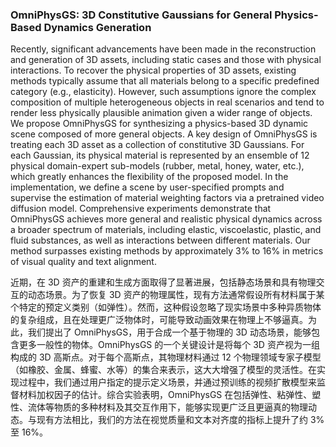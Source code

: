 ### OmniPhysGS: 3D Constitutive Gaussians for General Physics-Based Dynamics Generation

Recently, significant advancements have been made in the reconstruction and generation of 3D assets, including static cases and those with physical interactions. To recover the physical properties of 3D assets, existing methods typically assume that all materials belong to a specific predefined category (e.g., elasticity). However, such assumptions ignore the complex composition of multiple heterogeneous objects in real scenarios and tend to render less physically plausible animation given a wider range of objects. We propose OmniPhysGS for synthesizing a physics-based 3D dynamic scene composed of more general objects. A key design of OmniPhysGS is treating each 3D asset as a collection of constitutive 3D Gaussians. For each Gaussian, its physical material is represented by an ensemble of 12 physical domain-expert sub-models (rubber, metal, honey, water, etc.), which greatly enhances the flexibility of the proposed model. In the implementation, we define a scene by user-specified prompts and supervise the estimation of material weighting factors via a pretrained video diffusion model. Comprehensive experiments demonstrate that OmniPhysGS achieves more general and realistic physical dynamics across a broader spectrum of materials, including elastic, viscoelastic, plastic, and fluid substances, as well as interactions between different materials. Our method surpasses existing methods by approximately 3% to 16% in metrics of visual quality and text alignment.

近期，在 3D 资产的重建和生成方面取得了显著进展，包括静态场景和具有物理交互的动态场景。为了恢复 3D 资产的物理属性，现有方法通常假设所有材料属于某个特定的预定义类别（如弹性）。然而，这种假设忽略了现实场景中多种异质物体的复杂组成，且在处理更广泛物体时，可能导致动画效果在物理上不够逼真。为此，我们提出了 OmniPhysGS，用于合成一个基于物理的 3D 动态场景，能够包含更多一般性的物体。OmniPhysGS 的一个关键设计是将每个 3D 资产视为一组构成的 3D 高斯点。对于每个高斯点，其物理材料通过 12 个物理领域专家子模型（如橡胶、金属、蜂蜜、水等）的集合来表示，这大大增强了模型的灵活性。在实现过程中，我们通过用户指定的提示定义场景，并通过预训练的视频扩散模型来监督材料加权因子的估计。综合实验表明，OmniPhysGS 在包括弹性、粘弹性、塑性、流体等物质的多种材料及其交互作用下，能够实现更广泛且更逼真的物理动态。与现有方法相比，我们的方法在视觉质量和文本对齐度的指标上提升了约 3% 至 16%。
